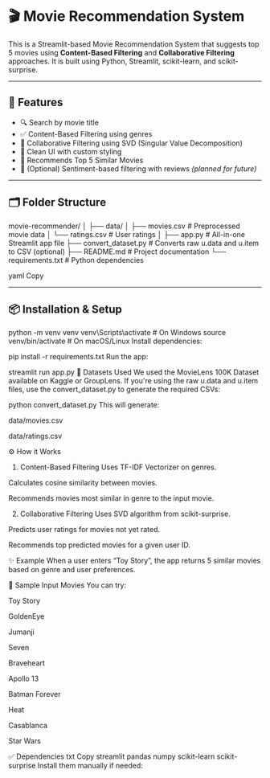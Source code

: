 # 🎬 Movie Recommendation System

This is a Streamlit-based Movie Recommendation System that suggests top 5 movies using **Content-Based Filtering** and **Collaborative Filtering** approaches. It is built using Python, Streamlit, scikit-learn, and scikit-surprise.

---

## 📌 Features

- 🔍 Search by movie title
- ✅ Content-Based Filtering using genres
- 🤝 Collaborative Filtering using SVD (Singular Value Decomposition)
- 🎨 Clean UI with custom styling
- 🧠 Recommends Top 5 Similar Movies
- 💬 (Optional) Sentiment-based filtering with reviews *(planned for future)*

---

## 🗂️ Folder Structure

movie-recommender/
│
├── data/
│ ├── movies.csv # Preprocessed movie data
│ └── ratings.csv # User ratings
│
├── app.py # All-in-one Streamlit app file
├── convert_dataset.py # Converts raw u.data and u.item to CSV (optional)
├── README.md # Project documentation
└── requirements.txt # Python dependencies

yaml
Copy

---

## 📦 Installation & Setup

python -m venv venv
venv\Scripts\activate     # On Windows
source venv/bin/activate  # On macOS/Linux
Install dependencies:

pip install -r requirements.txt
Run the app:

streamlit run app.py
📁 Datasets Used
We used the MovieLens 100K Dataset available on Kaggle or GroupLens. If you're using the raw u.data and u.item files, use the convert_dataset.py to generate the required CSVs:


python convert_dataset.py
This will generate:

data/movies.csv

data/ratings.csv

⚙️ How it Works
1. Content-Based Filtering
Uses TF-IDF Vectorizer on genres.

Calculates cosine similarity between movies.

Recommends movies most similar in genre to the input movie.

2. Collaborative Filtering
Uses SVD algorithm from scikit-surprise.

Predicts user ratings for movies not yet rated.

Recommends top predicted movies for a given user ID.

✨ Example
When a user enters “Toy Story”, the app returns 5 similar movies based on genre and user preferences.

🧪 Sample Input Movies
You can try:

Toy Story

GoldenEye

Jumanji

Seven

Braveheart

Apollo 13

Batman Forever

Heat

Casablanca

Star Wars

✅ Dependencies
txt
Copy
streamlit
pandas
numpy
scikit-learn
scikit-surprise
Install them manually if needed:


